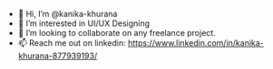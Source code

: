 - 👋 Hi, I’m @kanika-khurana
- 👀 I’m interested in UI/UX Designing
- 💞️ I’m looking to collaborate on any freelance project.
- 📫 Reach me out on linkedin: https://www.linkedin.com/in/kanika-khurana-877939193/

<!---
kanika-khurana/kanika-khurana is a ✨ special ✨ repository because its `README.md` (this file) appears on your GitHub profile.
You can click the Preview link to take a look at your changes.
--->
